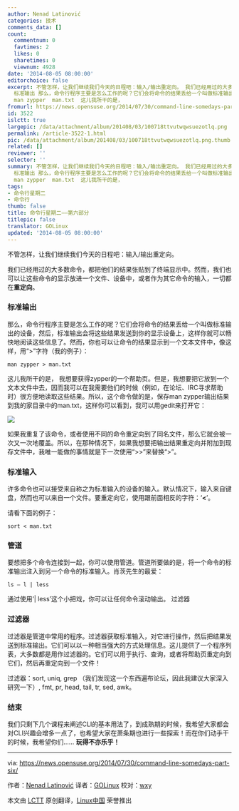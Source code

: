 ```yaml
---
author: Nenad Latinović
categories: 技术
comments_data: []
count:
  commentnum: 0
  favtimes: 2
  likes: 0
  sharetimes: 0
  viewnum: 4928
date: '2014-08-05 08:00:00'
editorchoice: false
excerpt: 不管怎样，让我们继续我们今天的日程吧：输入/输出重定向。 我们已经用过的大多数命令，都把他们的结果张贴到了终端显示中。然而，我们也可以让这些命令的显示放进一个文件、设备中，或者作为其它命令的输入，一切都在重定向。
  标准输出 那么，命令行程序主要是怎么工作的呢？它们会将命令的结果丢给一个叫做标准输出的设备，然后，标准输出会将这些结果发送到你的显示设备上，这样你就可以畅快地阅读这些信息了。然而，你也可以让命令的结果显示到一个文本文件中，像这样，用字符（我的例子）：
  man zypper  man.txt  这儿我所干的是，
fromurl: https://news.opensuse.org/2014/07/30/command-line-somedays-part-six/
id: 3522
islctt: true
largepic: /data/attachment/album/201408/03/100718ttvutwqwsuezotlq.png
permalink: /article-3522-1.html
pic: /data/attachment/album/201408/03/100718ttvutwqwsuezotlq.png.thumb.jpg
related: []
reviewer: ''
selector: ''
summary: 不管怎样，让我们继续我们今天的日程吧：输入/输出重定向。 我们已经用过的大多数命令，都把他们的结果张贴到了终端显示中。然而，我们也可以让这些命令的显示放进一个文件、设备中，或者作为其它命令的输入，一切都在重定向。
  标准输出 那么，命令行程序主要是怎么工作的呢？它们会将命令的结果丢给一个叫做标准输出的设备，然后，标准输出会将这些结果发送到你的显示设备上，这样你就可以畅快地阅读这些信息了。然而，你也可以让命令的结果显示到一个文本文件中，像这样，用字符（我的例子）：
  man zypper  man.txt  这儿我所干的是，
tags:
- 命令行星期二
- 命令行
thumb: false
title: 命令行星期二——第六部分
titlepic: false
translator: GOLinux
updated: '2014-08-05 08:00:00'
---
```


不管怎样，让我们继续我们今天的日程吧：输入/输出重定向。


我们已经用过的大多数命令，都把他们的结果张贴到了终端显示中。然而，我们也可以让这些命令的显示放进一个文件、设备中，或者作为其它命令的输入，一切都在**重定向**。


### 标准输出


那么，命令行程序主要是怎么工作的呢？它们会将命令的结果丢给一个叫做标准输出的设备，然后，标准输出会将这些结果发送到你的显示设备上，这样你就可以畅快地阅读这些信息了。然而，你也可以让命令的结果显示到一个文本文件中，像这样，用“>”字符（我的例子）：



```
man zypper > man.txt

```

这儿我所干的是， 我想要获得zypper的一个帮助页。但是，我想要把它放到一个文本文件中去，因而我可以在我需要他们的时候（例如，在论坛、IRC寻求帮助时）很方便地读取这些结果。所以，这个命令做的是，保存man zypper输出结果到我的家目录中的man.txt，这样你可以看到，我可以用gedit来打开它：


![](/data/attachment/album/201408/03/100718ttvutwqwsuezotlq.png)


如果我重复了该命令，或者使用不同的命令重定向到了同名文件，那么它就会被一次又一次地覆盖。所以，在那种情况下，如果我想要把输出结果重定向并附加到现存文件中，我唯一能做的事情就是下一次使用“>>”来替换“>”。


### 标准输入


许多命令也可以接受来自称之为标准输入的设备的输入。默认情况下，输入来自键盘，然而也可以来自一个文件。要重定向它，使用跟前面相反的字符：‘**<**’。


请看下面的例子：



```
sort < man.txt

```

### 管道


要想把多个命令连接到一起，你可以使用管道。管道所要做的是，将一个命令的标准输出注入到另一个命令的标准输入。肖茨先生的最爱：



```
ls – l | less

```

通过使用‘| less’这个小把戏，你可以让任何命令滚动输出。 过滤器


### 过滤器


过滤器是管道中常用的程序。过滤器获取标准输入，对它进行操作，然后把结果发送到标准输出。它们可以以一种相当强大的方式处理信息。这儿提供了一个程序列表，大多数都是用作过滤器的。它们可以用于执行、查询，或者将帮助页重定向到它们，然后再重定向到一个文件！


过滤器：sort, uniq, grep （我们发现这一个东西遍布论坛，因此我建议大家深入研究一下）, fmt, pr, head, tail, tr, sed, awk。


### 结束


我们只剩下几个课程来阐述CLI的基本用法了，到成熟期的时候，我希望大家都会对CLI兴趣会增多一点了，也希望大家在萧条期也进行一些探索！而在你们动手干的时候，我希望你们…… **玩得不亦乐乎！**




---


via: <https://news.opensuse.org/2014/07/30/command-line-somedays-part-six/>


作者：[Nenad Latinović](https://news.opensuse.org/author/holden87/) 译者：[GOLinux](https://github.com/GOLinux) 校对：[wxy](https://github.com/wxy)


本文由 [LCTT](https://github.com/LCTT/TranslateProject) 原创翻译，[Linux中国](http://linux.cn/) 荣誉推出